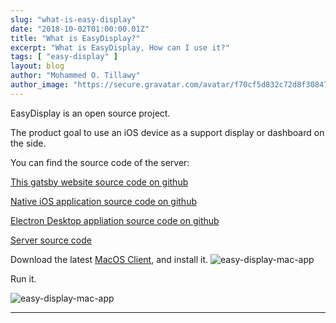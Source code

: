 ```yaml
---
slug: "what-is-easy-display"
date: "2018-10-02T01:00:00.01Z"
title: "What is EasyDisplay?"
excerpt: "What is EasyDisplay, How can I use it?"
tags: [ "easy-display" ]
layout: blog
author: "Mohammed O. Tillawy"
author_image: "https://secure.gravatar.com/avatar/f70cf5d832c72d8f308471ae656b57dc"
---
```



EasyDisplay is an open source project.

The product goal to use an iOS device as a support display or dashboard on the side.

You can find the source code of the server:

[This gatsby website source code on github](https://github.com/easy-display/easy-display-website)

[Native iOS application source code on github](https://github.com/easy-display/easy-display-ios)

[Electron Desktop appliation source code on github](https://github.com/easy-display/easy-display-desktop)

[Server source code](https://github.com/easy-display/easy-display-server)


 

Download the latest [MacOS Client](/download), and install it.
![easy-display-mac-app](download.png)

Run it.

![easy-display-mac-app](mac-app.png)



---
